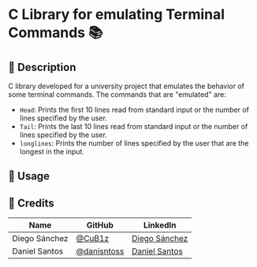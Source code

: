 # C Library for emulating Terminal Commands 📚

## 📝 Description
C library developed for a university project that emulates the behavior of some terminal commands. The commands that are "emulated" are:
- `Head`: Prints the first 10 lines read from standard input or the number of lines specified by the user.
- `Tail`: Prints the last 10 lines read from standard input or the number of lines specified by the user.
- `longlines`: Prints the number of lines specified by the user that are the longest in the input.

## 🚀 Usage

## 📜 Credits

| Name          | GitHub                                       | LinkedIn                                                    |
| ------------- | -------------------------------------------- | ----------------------------------------------------------- |
| Diego Sánchez | [@CuB1z](https://github.com/CuB1z)           | [Diego Sánchez](https://www.linkedin.com/in/cub1z/)         |
| Daniel Santos | [@danisntoss](https://github.com/danisntoss) | [Daniel Santos ](https://www.linkedin.com/in/danisantos15/) |
